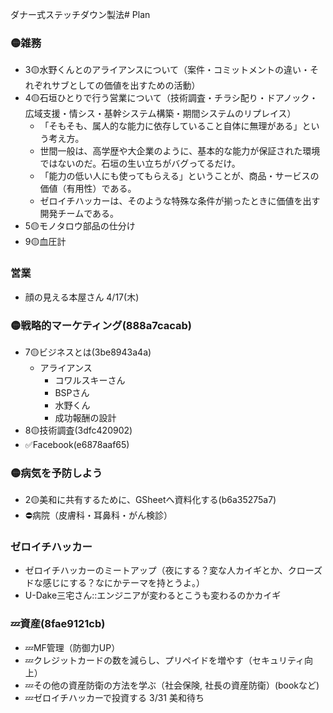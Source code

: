 ダナー式ステッチダウン製法# Plan
### 🟡雑務
- 3🟡水野くんとのアライアンスについて（案件・コミットメントの違い・それぞれサブとしての価値を出すための活動）
- 4🟡石垣ひとりで行う営業について（技術調査・チラシ配り・ドアノック・広域支援・情シス・基幹システム構築・期間システムのリプレイス）
  - 「そもそも、属人的な能力に依存していること自体に無理がある」という考え方。
  - 世間一般は、高学歴や大企業のように、基本的な能力が保証された環境ではないのだ。石垣の生い立ちがバグってるだけ。
  - 「能力の低い人にも使ってもらえる」ということが、商品・サービスの価値（有用性）である。
  - ゼロイチハッカーは、そのような特殊な条件が揃ったときに価値を出す開発チームである。
- 5🟡モノタロウ部品の仕分け
- 9🟡血圧計

### 営業
- 顔の見える本屋さん 4/17(木)

### 🟡戦略的マーケティング(888a7cacab)
- 7🟡ビジネスとは(3be8943a4a)
  - アライアンス
    - コワルスキーさん
    - BSPさん
    - 水野くん
    - 成功報酬の設計
- 8🟡技術調査(3dfc420902)
- ✅Facebook(e6878aaf65)

### 🟡病気を予防しよう
- 2🟡美和に共有するために、GSheetへ資料化する(b6a35275a7)
- ⛔️病院（皮膚科・耳鼻科・がん検診）

### ゼロイチハッカー
- ゼロイチハッカーのミートアップ（夜にする？変な人カイギとか、クローズドな感じにする？なにかテーマを持とうよ。）
- U-Dake三宅さん::エンジニアが変わるとこうも変わるのかカイギ

### 💤資産(8fae9121cb)
- 💤MF管理（防御力UP）
- 💤クレジットカードの数を減らし、プリペイドを増やす（セキュリティ向上）
- 💤その他の資産防衛の方法を学ぶ（社会保険, 社長の資産防衛）(bookなど)
- 💤ゼロイチハッカーで投資する 3/31 美和待ち
